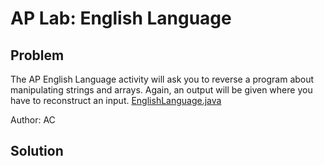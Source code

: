 # AP Lab: English Language
## Problem
The AP English Language activity will ask you to reverse a program about manipulating strings and arrays. Again, an output will be given where you have to reconstruct an input.
[EnglishLanguage.java](./EnglishLanguage.java)  

Author: AC
## Solution